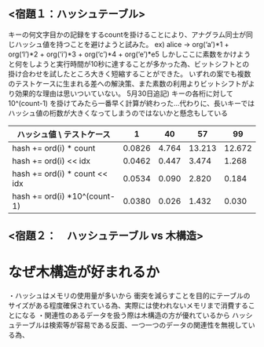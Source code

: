 ## <宿題１：ハッシュテーブル>
キーの何文字目かの記録をするcountを掛けることにより、アナグラム同士が同じハッシュ値を持つことを避けようと試みた。
ex) alice -> org(‘a’)*1 + org(‘l’)*2 + org(‘i’)*3 + org(‘c’)*4 + org(‘e’)*e5 
しかしここに素数をかけようと何をしようと実行時間が10秒に達することが多かった為、ビットシフトとの掛け合わせを試したところ大きく短縮することができた。
いずれの案でも複数のテストケースに生まれる差への解決策、また素数の利用よりビットシフトがより効果的な理由は思いついていない。
5月30日追記) キーの各桁に対して 10^(count-1) を掛けてみたら一番早く計算が終わった…代わりに、長いキーではハッシュ値の桁数が大きくなってしまうのではないかと懸念もしている

 ハッシュ値 \ テストケース        | 1      | 40    | 57     | 99   
 ------------------------------ | ------ | ----- | ------ | ----- 
 hash += ord(i) * count         | 0.0826 | 4.764 | 13.213 | 12.672
 hash += ord(i) << idx          | 0.0462 | 0.447 | 3.474  | 1.268
 hash += ord(i) * count << idx  | 0.0534 | 0.090 | 2.820  | 0.184
 hash += ord(i) *10^(count-1)   | 0.0380 | 0.026 | 1.432  | 0.030


 ## <宿題２：　ハッシュテーブル vs 木構造>
 # なぜ木構造が好まれるか
 ・ハッシュはメモリの使用量が多いから
衝突を減らすことを目的にテーブルのサイズがある程度確保されている為、実際には使われないメモリまで消費することになる
・関連性のあるデータを扱う際は木構造の方が優れているから
ハッシュテーブルは検索等が容易である反面、一つ一つのデータの関連性を無視している為、

